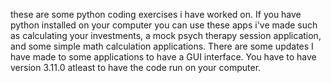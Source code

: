 these are some python coding exercises i have worked on. 
If you have python installed on your computer you can use these apps i've made such as calculating your investments, a mock psych therapy session application, and some simple math calculation applications. There are some updates I have made to some applications to have a GUI interface. You have to have version 3.11.0 atleast to have the code run on your computer. 
